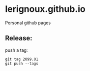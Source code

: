 # lerignoux.github.io

Personal github pages

## Release:
push a tag:
```
git tag 2099.01
git push --tags
```